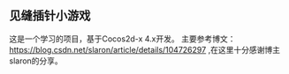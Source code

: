 ## 见缝插针小游戏

这是一个学习的项目，基于Cocos2d-x 4.x开发。
主要参考博文：https://blog.csdn.net/slaron/article/details/104726297
,在这里十分感谢博主slaron的分享。


